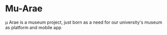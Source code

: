 # Mu-Arae
μ Arae is a museum project, just born as a need for our university's museum as platform and mobile app
